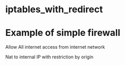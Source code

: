 # iptables_with_redirect

# Example of simple firewall 

Allow All internet access from internet network

Nat to internal IP with restriction by origin

